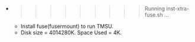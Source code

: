 * >>>>>>>>> Running inst-xtra-fuse.sh ...
  * Install fuse(fusermount) to run TMSU.
  * Disk size = 4014280K. Space Used = 4K.
